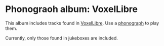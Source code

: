 # Phonograoh album: VoxelLibre

This album includes tracks found in [VoxelLibre](https://content.minetest.net/packages/Wuzzy/mineclone2/). Use a [phonograph](https://content.minetest.net/packages/Emojiminetest/phonograph/) to play them.

Currently, only those found in jukeboxes are included.
